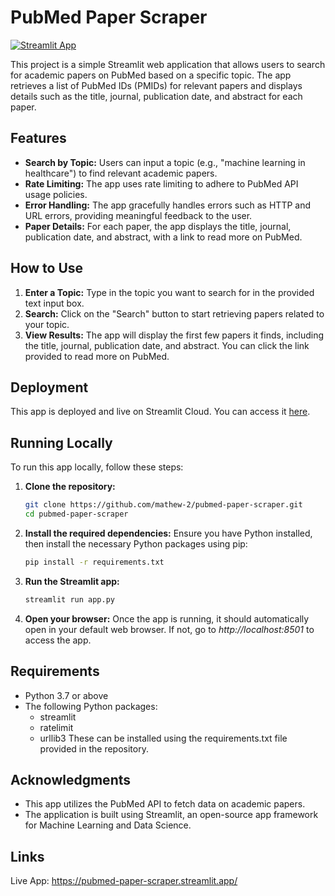 # PubMed Paper Scraper

[![Streamlit App](https://img.shields.io/badge/Streamlit-App-red?logo=streamlit)](https://pubmed-paper-scraper.streamlit.app/)

This project is a simple Streamlit web application that allows users to search for academic papers on PubMed based on a specific topic. The app retrieves a list of PubMed IDs (PMIDs) for relevant papers and displays details such as the title, journal, publication date, and abstract for each paper.

## Features

- **Search by Topic:** Users can input a topic (e.g., "machine learning in healthcare") to find relevant academic papers.
- **Rate Limiting:** The app uses rate limiting to adhere to PubMed API usage policies.
- **Error Handling:** The app gracefully handles errors such as HTTP and URL errors, providing meaningful feedback to the user.
- **Paper Details:** For each paper, the app displays the title, journal, publication date, and abstract, with a link to read more on PubMed.

## How to Use

1. **Enter a Topic:** Type in the topic you want to search for in the provided text input box.
2. **Search:** Click on the "Search" button to start retrieving papers related to your topic.
3. **View Results:** The app will display the first few papers it finds, including the title, journal, publication date, and abstract. You can click the link provided to read more on PubMed.

## Deployment

This app is deployed and live on Streamlit Cloud. You can access it [here](https://pubmed-paper-scraper.streamlit.app/).

## Running Locally

To run this app locally, follow these steps:

1. **Clone the repository:**

   ```bash
   git clone https://github.com/mathew-2/pubmed-paper-scraper.git
   cd pubmed-paper-scraper

2. **Install the required dependencies:**
   Ensure you have Python installed, then install the necessary Python packages using pip:
   ```bash
   pip install -r requirements.txt
3. **Run the Streamlit app:**
   ```bash
   streamlit run app.py
4. **Open your browser:**
   Once the app is running, it should automatically open in your default web browser. If not, go to *http://localhost:8501* to access the app.

## Requirements
- Python 3.7 or above
- The following Python packages:
  - streamlit
  - ratelimit
  - urllib3
These can be installed using the requirements.txt file provided in the repository.

## Acknowledgments
- This app utilizes the PubMed API to fetch data on academic papers.
- The application is built using Streamlit, an open-source app framework for Machine Learning and Data Science.

## Links
Live App: https://pubmed-paper-scraper.streamlit.app/
